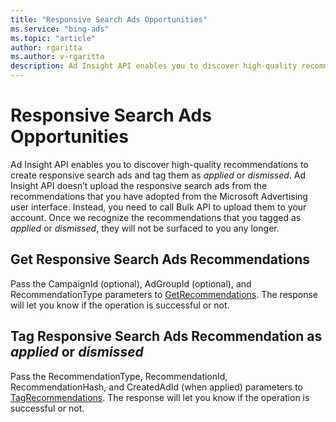 ```yaml
---
title: "Responsive Search Ads Opportunities"
ms.service: "bing-ads"
ms.topic: "article"
author: rgaritta
ms.author: v-rgaritta
description: Ad Insight API enables you to discover high-quality recommendations to create responsive search ads and tag them as applied or dismissed.
---
```

# Responsive Search Ads Opportunities
Ad Insight API enables you to discover high-quality recommendations to create responsive search ads and tag them as *applied* or *dismissed*. Ad Insight API doesn’t upload the responsive search ads from the recommendations that you have adopted from the Microsoft Advertising user interface. Instead, you need to call Bulk API to upload them to your account. Once we recognize the recommendations that you tagged as *applied* or *dismissed*, they will not be surfaced to you any longer.

## <a name="getrecommendations"></a>Get Responsive Search Ads Recommendations 
Pass the CampaignId (optional), AdGroupId (optional), and RecommendationType parameters to [GetRecommendations](../ad-insight-service/getrecommendations.md). The response will let you know if the operation is successful or not.

## <a name="tagrecommendations"></a>Tag Responsive Search Ads Recommendation as *applied* or *dismissed*
Pass the RecommendationType, RecommendationId, RecommendationHash, and CreatedAdId (when applied)  parameters to [TagRecommendations](../ad-insight-service/tagrecommendations.md). The response will let you know if the operation is successful or not.